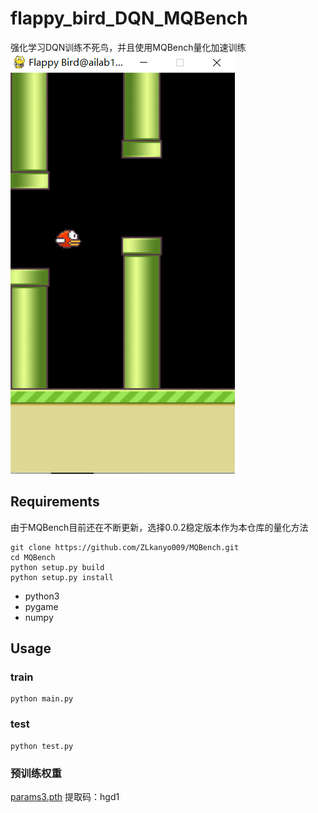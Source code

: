 
# flappy_bird_DQN_MQBench
强化学习DQN训练不死鸟，并且使用MQBench量化加速训练
![](./images/game_show.png)

## Requirements
由于MQBench目前还在不断更新，选择0.0.2稳定版本作为本仓库的量化方法
```
git clone https://github.com/ZLkanyo009/MQBench.git
cd MQBench
python setup.py build
python setup.py install
```
- python3
- pygame
- numpy

## Usage
### train
```
python main.py
```
### test
```
python test.py
```

### 预训练权重
[params3.pth](@note/https://pan.baidu.com/s/1dPTpA4WEWLiP8r8OxsQMxw)
提取码：hgd1


